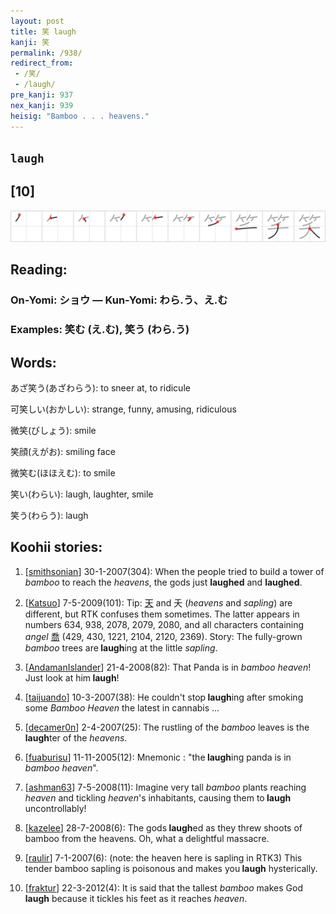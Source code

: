 ```yaml
---
layout: post
title: 笑 laugh
kanji: 笑
permalink: /938/
redirect_from:
 - /笑/
 - /laugh/
pre_kanji: 937
nex_kanji: 939
heisig: "Bamboo . . . heavens."
---
```


## `laugh`

## [10]

<div class="stroke"><img src="../images/E7AC91.png" /></div>

## Reading:

### On-Yomi: ショウ &mdash; Kun-Yomi: わら.う、え.む

### Examples: 笑む (え.む), 笑う (わら.う)

## Words:

あざ笑う(あざわらう): to sneer at, to ridicule

可笑しい(おかしい): strange, funny, amusing, ridiculous

微笑(びしょう): smile

笑顔(えがお): smiling face

微笑む(ほほえむ): to smile

笑い(わらい): laugh, laughter, smile

笑う(わらう): laugh

## Koohii stories:

1) [<a href="http://kanji.koohii.com/profile/smithsonian">smithsonian</a>] 30-1-2007(304): When the people tried to build a tower of <em>bamboo</em> to reach the <em>heavens</em>, the gods just <strong>laughed</strong> and <strong>laughed</strong>. 

2) [<a href="http://kanji.koohii.com/profile/Katsuo">Katsuo</a>] 7-5-2009(101): Tip:   <a href="http://jisho.org/kanji/details/天">天</a>   and 夭 (<em>heavens</em> and <em>sapling</em>) are different, but RTK confuses them sometimes. The latter appears in numbers 634, 938, 2078, 2079, 2080, and all characters containing <em>angel</em>   <a href="http://jisho.org/kanji/details/喬">喬</a>   (429, 430, 1221, 2104, 2120, 2369). Story: The fully-grown <em>bamboo</em> trees are<strong> laugh</strong>ing at the little <em>sapling</em>. 

3) [<a href="http://kanji.koohii.com/profile/AndamanIslander">AndamanIslander</a>] 21-4-2008(82): That Panda is in <em>bamboo heaven</em>! Just look at him<strong> laugh</strong>! 

4) [<a href="http://kanji.koohii.com/profile/taijuando">taijuando</a>] 10-3-2007(38): He couldn&#039;t stop<strong> laugh</strong>ing after smoking some <em>Bamboo</em> <em>Heaven</em> the latest in cannabis ... 

5) [<a href="http://kanji.koohii.com/profile/decamer0n">decamer0n</a>] 2-4-2007(25): The rustling of the <em>bamboo</em> leaves is the<strong> laugh</strong>ter of the <em>heavens</em>. 

6) [<a href="http://kanji.koohii.com/profile/fuaburisu">fuaburisu</a>] 11-11-2005(12): Mnemonic : &quot;the<strong> laugh</strong>ing panda is in <em>bamboo heaven</em>&quot;. 

7) [<a href="http://kanji.koohii.com/profile/ashman63">ashman63</a>] 7-5-2008(11): Imagine very tall <em>bamboo</em> plants reaching <em>heaven</em> and tickling <em>heaven</em>&#039;s inhabitants, causing them to<strong> laugh</strong> uncontrollably! 

8) [<a href="http://kanji.koohii.com/profile/kazelee">kazelee</a>] 28-7-2008(6): The gods<strong> laugh</strong>ed as they threw shoots of bamboo from the heavens. Oh, what a delightful massacre. 

9) [<a href="http://kanji.koohii.com/profile/raulir">raulir</a>] 7-1-2007(6): (note: the heaven here is sapling in RTK3) This tender bamboo sapling is poisonous and makes you<strong> laugh</strong> hysterically. 

10) [<a href="http://kanji.koohii.com/profile/fraktur">fraktur</a>] 22-3-2012(4): It is said that the tallest <em>bamboo</em> makes God<strong> laugh</strong> because it tickles his feet as it reaches <em>heaven</em>. 
